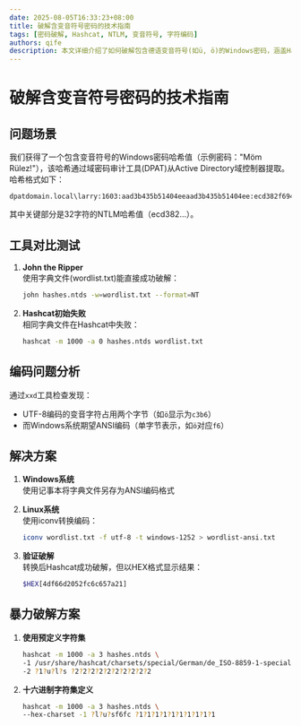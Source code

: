 ```yaml
---
date: 2025-08-05T16:33:23+08:00
title: 破解含变音符号密码的技术指南
tags: [密码破解, Hashcat, NTLM, 变音符号, 字符编码]
authors: qife
description: 本文详细介绍了如何破解包含德语变音符号(如ü, ö)的Windows密码，涵盖Hashcat和John the Ripper工具的使用技巧，重点解决字符编码转换问题，并演示了字典攻击与暴力破解两种方法的实现过程。
---
```


# 破解含变音符号密码的技术指南

## 问题场景
我们获得了一个包含变音符号的Windows密码哈希值（示例密码："Möm Rülez!"），该哈希通过域密码审计工具(DPAT)从Active Directory域控制器提取。哈希格式如下：
```
dpatdomain.local\larry:1603:aad3b435b51404eeaad3b435b51404ee:ecd382f6949d712f7f81982242755cc3:::
```
其中关键部分是32字符的NTLM哈希值（ecd382...）。

## 工具对比测试
1. **John the Ripper**  
   使用字典文件(wordlist.txt)能直接成功破解：
   ```bash
   john hashes.ntds -w=wordlist.txt --format=NT
   ```

2. **Hashcat初始失败**  
   相同字典文件在Hashcat中失败：
   ```bash
   hashcat -m 1000 -a 0 hashes.ntds wordlist.txt
   ```

## 编码问题分析
通过`xxd`工具检查发现：
- UTF-8编码的变音字符占用两个字节（如`ö`显示为`c3b6`）
- 而Windows系统期望ANSI编码（单字节表示，如`ö`对应`f6`）

## 解决方案
1. **Windows系统**  
   使用记事本将字典文件另存为ANSI编码格式

2. **Linux系统**  
   使用iconv转换编码：
   ```bash
   iconv wordlist.txt -f utf-8 -t windows-1252 > wordlist-ansi.txt
   ```

3. **验证破解**  
   转换后Hashcat成功破解，但以HEX格式显示结果：
   ```bash
   $HEX[4df66d2052fc6c657a21]
   ```

## 暴力破解方案
1. **使用预定义字符集**  
   ```bash
   hashcat -m 1000 -a 3 hashes.ntds \
   -1 /usr/share/hashcat/charsets/special/German/de_ISO-8859-1-special.hcchr \
   -2 ?1?u?l?s ?2?2?2?2?2?2?2?2?2?2
   ```

2. **十六进制字符集定义**  
   ```bash
   hashcat -m 1000 -a 3 hashes.ntds \
   --hex-charset -1 ?l?u?sf6fc ?1?1?1?1?1?1?1?1?1?1
   ```

